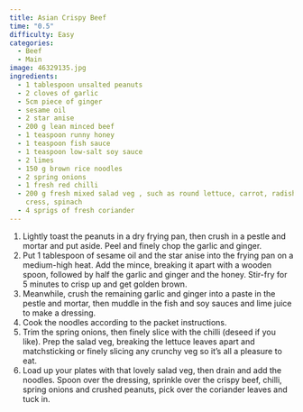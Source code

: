 ```yaml
---
title: Asian Crispy Beef
time: "0.5"
difficulty: Easy
categories:
  - Beef
  - Main
image: 46329135.jpg
ingredients:
  - 1 tablespoon unsalted peanuts
  - 2 cloves of garlic
  - 5cm piece of ginger
  - sesame oil
  - 2 star anise
  - 200 g lean minced beef
  - 1 teaspoon runny honey
  - 1 teaspoon fish sauce
  - 1 teaspoon low-salt soy sauce
  - 2 limes
  - 150 g brown rice noodles
  - 2 spring onions
  - 1 fresh red chilli
  - 200 g fresh mixed salad veg , such as round lettuce, carrot, radishes,
    cress, spinach
  - 4 sprigs of fresh coriander
---
```

1. Lightly toast the peanuts in a dry frying pan, then crush in a pestle and mortar and put aside. Peel and finely chop the garlic and ginger.
2. Put 1 tablespoon of sesame oil and the star anise into the frying pan on a medium-high heat. Add the mince, breaking it apart with a wooden spoon, followed by half the garlic and ginger and the honey. Stir-fry for 5 minutes to crisp up and get golden brown.
3. Meanwhile, crush the remaining garlic and ginger into a paste in the pestle and mortar, then muddle in the fish and soy sauces and lime juice to make a dressing.
4. Cook the noodles according to the packet instructions.
5. Trim the spring onions, then finely slice with the chilli (deseed if you like). Prep the salad veg, breaking the lettuce leaves apart and matchsticking or finely slicing any crunchy veg so it’s all a pleasure to eat.
6. Load up your plates with that lovely salad veg, then drain and add the noodles. Spoon over the dressing, sprinkle over the crispy beef, chilli, spring onions and crushed peanuts, pick over the coriander leaves and tuck in.